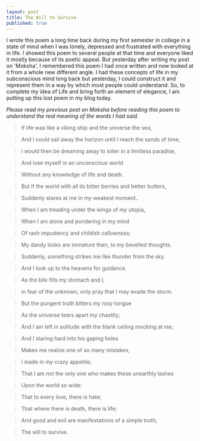 ```yaml
---
layout: post
title: The Will to Survive
published: true
---
```



I wrote this poem a long time back during my first semester in college in a state of mind when I was lonely, depressed and frustrated with everything in life. I showed this poem to several people at that time and everyone liked it mostly because of its poetic appeal. But yesterday after writing my post on 'Moksha', I remembered this poem I had once written and now looked at it from a whole new different angle. I had these concepts of life in my subconscious mind long back but yesterday, I could construct it and represent them in a way by which most people could understand. 
So, to complete my idea of Life and bring forth an element of elegance, I am putting up this lost poem in my blog today.

*Please read my previous post on Moksha before reading this poem to understand the real meaning of the words I had said.*


>If life was like a viking ship and the universe the sea,

>And I could sail away the horizon until I reach the sands of time;

>I would then be dreaming away to loiter in a limitless paradise,

>And lose myself in an unconscious world

>Without any knowledge of life and death.



>But if the world with all its bitter berries and better butters,

>Suddenly stares at me in my weakest moment..

>When I am treading under the wings of my utopia,

>When I am alone and pondering in my mind 

>Of rash impudency and childish callowness;

>My dandy looks are immature then, to my bevelled thoughts.



>Suddenly, something strikes me like thunder from the sky

>And I look up to the heavens for guidance.

>As the bile fills my stomach and I,

>in fear of the unknown, only pray that I may evade the storm.



>But the pungent truth bitters my rosy tongue

>As the universe tears apart my chastity;

>And I am left in solitude with the blank ceiling mocking at me;

>And I staring hard into his gaping holes

>Makes me realize one of so many mistakes,

>I made in my crazy appetite;

>That I am not the only one who makes these unearthly lashes

>Upon the world so wide:

>That to every love, there is hate;

>That where there is death, there is life;

>And good and evil are manifestations of a simple truth;

>The will to survive.
